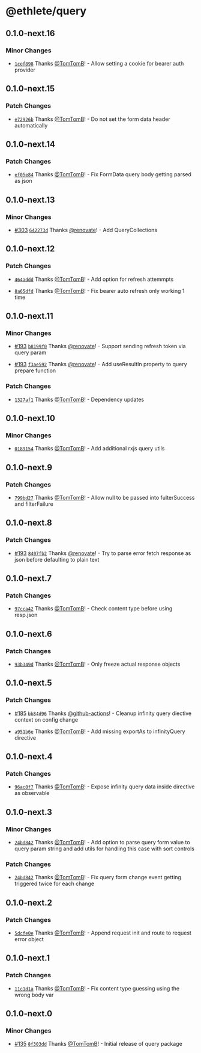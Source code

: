 # @ethlete/query

## 0.1.0-next.16

### Minor Changes

- [`1cef898`](https://github.com/ethlete-io/ethdk/commit/1cef898de339aeea3f748b5e4daa289a89021b2e) Thanks [@TomTomB](https://github.com/TomTomB)! - Allow setting a cookie for bearer auth provider

## 0.1.0-next.15

### Patch Changes

- [`e72926b`](https://github.com/ethlete-io/ethdk/commit/e72926bb0f72bc2fa52f58d73fddc6897dbdb8c5) Thanks [@TomTomB](https://github.com/TomTomB)! - Do not set the form data header automatically

## 0.1.0-next.14

### Patch Changes

- [`ef05e84`](https://github.com/ethlete-io/ethdk/commit/ef05e84e96c97f7c2c8462246ca33b822f61381d) Thanks [@TomTomB](https://github.com/TomTomB)! - Fix FormData query body getting parsed as json

## 0.1.0-next.13

### Minor Changes

- [#303](https://github.com/ethlete-io/ethdk/pull/303) [`642273d`](https://github.com/ethlete-io/ethdk/commit/642273d483e5bc49bd2cbca33ebf51aefe757c8f) Thanks [@renovate](https://github.com/apps/renovate)! - Add QueryCollections

## 0.1.0-next.12

### Patch Changes

- [`464addd`](https://github.com/ethlete-io/ethdk/commit/464adddc40be75e60b9102a76822c9aeecf4e7f8) Thanks [@TomTomB](https://github.com/TomTomB)! - Add option for refresh attemmpts

- [`8a65dfd`](https://github.com/ethlete-io/ethdk/commit/8a65dfd3a4d9a8e1eb8fa723c540c2070dd4813a) Thanks [@TomTomB](https://github.com/TomTomB)! - Fix bearer auto refresh only working 1 time

## 0.1.0-next.11

### Minor Changes

- [#193](https://github.com/ethlete-io/ethdk/pull/193) [`b8199f0`](https://github.com/ethlete-io/ethdk/commit/b8199f0534c466d2f022a6ba754c55818aa7b863) Thanks [@renovate](https://github.com/apps/renovate)! - Support sending refresh token via query param

- [#193](https://github.com/ethlete-io/ethdk/pull/193) [`f3ae592`](https://github.com/ethlete-io/ethdk/commit/f3ae592715d82aab5ba73d5e531c92ecd63a654f) Thanks [@renovate](https://github.com/apps/renovate)! - Add useResultIn property to query prepare function

### Patch Changes

- [`1327af1`](https://github.com/ethlete-io/ethdk/commit/1327af13c721f8fe26d53bd12abd17e93d62bee5) Thanks [@TomTomB](https://github.com/TomTomB)! - Dependency updates

## 0.1.0-next.10

### Minor Changes

- [`0189154`](https://github.com/ethlete-io/ethdk/commit/0189154fd09edf99ee50425e5e2abc821f474f63) Thanks [@TomTomB](https://github.com/TomTomB)! - Add additional rxjs query utils

## 0.1.0-next.9

### Patch Changes

- [`799bd27`](https://github.com/ethlete-io/ethdk/commit/799bd2702a36536ac2a8306be93ee91e32934679) Thanks [@TomTomB](https://github.com/TomTomB)! - Allow null to be passed into fulterSuccess and filterFailure

## 0.1.0-next.8

### Patch Changes

- [#193](https://github.com/ethlete-io/ethdk/pull/193) [`8407fb2`](https://github.com/ethlete-io/ethdk/commit/8407fb25560e7c835deda0371fc68187760b19c4) Thanks [@renovate](https://github.com/apps/renovate)! - Try to parse error fetch response as json before defaulting to plain text

## 0.1.0-next.7

### Patch Changes

- [`97cca42`](https://github.com/ethlete-io/ethdk/commit/97cca42651cff2e724fd8bf44f1f8fe59b5e1775) Thanks [@TomTomB](https://github.com/TomTomB)! - Check content type before using resp.json

## 0.1.0-next.6

### Patch Changes

- [`93b349d`](https://github.com/ethlete-io/ethdk/commit/93b349dc0329ab8829e5566866f07a2c8b967928) Thanks [@TomTomB](https://github.com/TomTomB)! - Only freeze actual response objects

## 0.1.0-next.5

### Patch Changes

- [#185](https://github.com/ethlete-io/ethdk/pull/185) [`bb84d96`](https://github.com/ethlete-io/ethdk/commit/bb84d96f1e895bc68a3bfb484daa4aea6dc8b2d0) Thanks [@github-actions](https://github.com/apps/github-actions)! - Cleanup infinity query diective context on config change

- [`a951b6e`](https://github.com/ethlete-io/ethdk/commit/a951b6e9ffd80fd2ad2a546d39fbcef7fcee96cf) Thanks [@TomTomB](https://github.com/TomTomB)! - Add missing exportAs to infinityQuery directive

## 0.1.0-next.4

### Patch Changes

- [`96ac0f7`](https://github.com/ethlete-io/ethdk/commit/96ac0f732ef98a14c271fd74881199008259c9f4) Thanks [@TomTomB](https://github.com/TomTomB)! - Expose infinity query data inside directive as observable

## 0.1.0-next.3

### Minor Changes

- [`24bd842`](https://github.com/ethlete-io/ethdk/commit/24bd8423017f22c9ef77e23aa520ca50a3ebfaa9) Thanks [@TomTomB](https://github.com/TomTomB)! - Add option to parse query form value to query param string and add utils for handling this case with sort controls

### Patch Changes

- [`24bd842`](https://github.com/ethlete-io/ethdk/commit/24bd8423017f22c9ef77e23aa520ca50a3ebfaa9) Thanks [@TomTomB](https://github.com/TomTomB)! - Fix query form change event getting triggered twice for each change

## 0.1.0-next.2

### Patch Changes

- [`5dcfe0e`](https://github.com/ethlete-io/ethdk/commit/5dcfe0eef2d0dc6a1d5404787d3f87dff3d6072e) Thanks [@TomTomB](https://github.com/TomTomB)! - Append request init and route to request error object

## 0.1.0-next.1

### Patch Changes

- [`11c1d1a`](https://github.com/ethlete-io/ethdk/commit/11c1d1a972d8d2b12dc9709b593952d27485502f) Thanks [@TomTomB](https://github.com/TomTomB)! - Fix content type guessing using the wrong body var

## 0.1.0-next.0

### Minor Changes

- [#135](https://github.com/ethlete-io/ethdk/pull/135) [`8f303dd`](https://github.com/ethlete-io/ethdk/commit/8f303dd8764358cb21525f198bf1bb2aee5eb504) Thanks [@TomTomB](https://github.com/TomTomB)! - Initial release of query package

